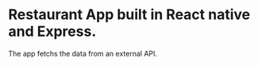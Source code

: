 # Restaurant App built in React native and Express.

The app fetchs the data from an external API.

